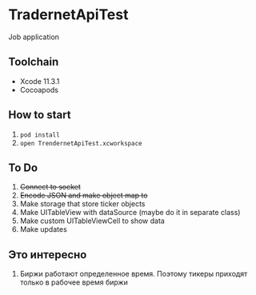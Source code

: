 # TradernetApiTest

Job application

## Toolchain

- Xcode 11.3.1
- Cocoapods

## How to start

1. `pod install`
2. `open TrendernetApiTest.xcworkspace`

## To Do

1. ~~Connect to socket~~
2. ~~Encode JSON and make object map to~~
3. Make storage that store ticker objects
4. Make UITableView with dataSource (maybe do it in separate class)
5. Make custom UITableViewCell to show data
6. Make updates

## Это интересно

1. Биржи работают определенное время. Поэтому тикеры приходят только в рабочее время биржи
